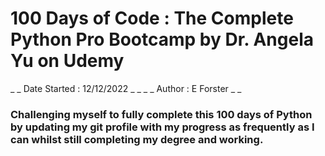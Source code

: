# 100 Days of Code : The Complete Python Pro Bootcamp by Dr. Angela Yu on Udemy

_ _ Date Started : 12/12/2022 _ _
_ _ Author : E Forster _ _

### Challenging myself to fully complete this 100 days of Python by updating my git profile with my progress as frequently as I can whilst still completing my degree and working.
